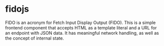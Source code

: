 # fidojs

FIDO is an acronym for Fetch Input Display Output (FIDO).  This is a simple frontend component that accepts HTML as a template literal and a URL for an endpoint with JSON data.  It has meaningful network handling, as well as the concept of internal state.
